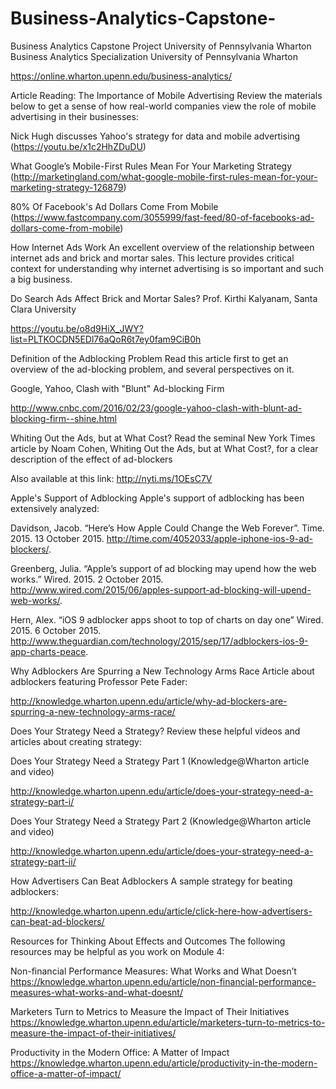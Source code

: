 # Business-Analytics-Capstone-
Business Analytics Capstone Project University of Pennsylvania Wharton
Business Analytics Specialization University of Pennsylvania Wharton

https://online.wharton.upenn.edu/business-analytics/

Article Reading: The Importance of Mobile Advertising Review the materials below to get a sense of how real-world companies view the role of mobile advertising in their businesses:

Nick Hugh discusses Yahoo's strategy for data and mobile advertising (https://youtu.be/x1c2HhZDuDU)

What Google’s Mobile-First Rules Mean For Your Marketing Strategy (http://marketingland.com/what-google-mobile-first-rules-mean-for-your-marketing-strategy-126879)

80% Of Facebook's Ad Dollars Come From Mobile (https://www.fastcompany.com/3055999/fast-feed/80-of-facebooks-ad-dollars-come-from-mobile)

How Internet Ads Work An excellent overview of the relationship between internet ads and brick and mortar sales. This lecture provides critical context for understanding why internet advertising is so important and such a big business.

Do Search Ads Affect Brick and Mortar Sales? Prof. Kirthi Kalyanam, Santa Clara University

https://youtu.be/o8d9HiX_JWY?list=PLTKOCDN5EDl76aQoR6t7ey0fam9CiB0h

Definition of the Adblocking Problem Read this article first to get an overview of the ad-blocking problem, and several perspectives on it.

Google, Yahoo, Clash with "Blunt" Ad-blocking Firm

http://www.cnbc.com/2016/02/23/google-yahoo-clash-with-blunt-ad-blocking-firm--shine.html

Whiting Out the Ads, but at What Cost? Read the seminal New York Times article by Noam Cohen, Whiting Out the Ads, but at What Cost?, for a clear description of the effect of ad-blockers

Also available at this link: http://nyti.ms/1OEsC7V

Apple's Support of Adblocking Apple's support of adblocking has been extensively analyzed:

Davidson, Jacob. “Here’s How Apple Could Change the Web Forever”. Time. 2015. 13 October 2015. http://time.com/4052033/apple-iphone-ios-9-ad-blockers/.

Greenberg, Julia. “Apple’s support of ad blocking may upend how the web works.” Wired. 2015. 2 October 2015. http://www.wired.com/2015/06/apples-support-ad-blocking-will-upend-web-works/.

Hern, Alex. “iOS 9 adblocker apps shoot to top of charts on day one” Wired. 2015. 6 October 2015. http://www.theguardian.com/technology/2015/sep/17/adblockers-ios-9-app-charts-peace.

Why Adblockers Are Spurring a New Technology Arms Race Article about adblockers featuring Professor Pete Fader:

http://knowledge.wharton.upenn.edu/article/why-ad-blockers-are-spurring-a-new-technology-arms-race/

Does Your Strategy Need a Strategy? Review these helpful videos and articles about creating strategy:

Does Your Strategy Need a Strategy Part 1 (Knowledge@Wharton article and video)

http://knowledge.wharton.upenn.edu/article/does-your-strategy-need-a-strategy-part-i/

Does Your Strategy Need a Strategy Part 2 (Knowledge@Wharton article and video)

http://knowledge.wharton.upenn.edu/article/does-your-strategy-need-a-strategy-part-ii/

How Advertisers Can Beat Adblockers A sample strategy for beating adblockers:

http://knowledge.wharton.upenn.edu/article/click-here-how-advertisers-can-beat-ad-blockers/

Resources for Thinking About Effects and Outcomes The following resources may be helpful as you work on Module 4:

Non-financial Performance Measures: What Works and What Doesn’t https://knowledge.wharton.upenn.edu/article/non-financial-performance-measures-what-works-and-what-doesnt/

Marketers Turn to Metrics to Measure the Impact of Their Initiatives https://knowledge.wharton.upenn.edu/article/marketers-turn-to-metrics-to-measure-the-impact-of-their-initiatives/

Productivity in the Modern Office: A Matter of Impact https://knowledge.wharton.upenn.edu/article/productivity-in-the-modern-office-a-matter-of-impact/
